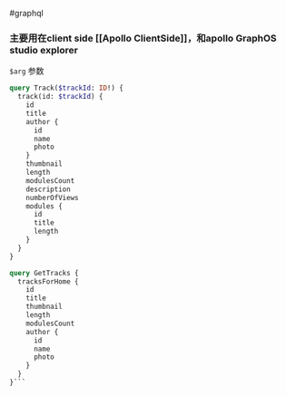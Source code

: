 #graphql 
### 主要用在client side [[Apollo ClientSide]]，和apollo GraphOS studio explorer

`$arg` 参数
``` graphql
query Track($trackId: ID!) {
  track(id: $trackId) {
    id
    title
    author {
      id
      name
      photo
    }
    thumbnail
    length
    modulesCount
    description
    numberOfViews
    modules {
      id
      title
      length
    }
  }
}

```

``` graphql
query GetTracks {
  tracksForHome {
    id
    title
    thumbnail
    length
    modulesCount
    author {
      id
      name
      photo
    }
  }
}```